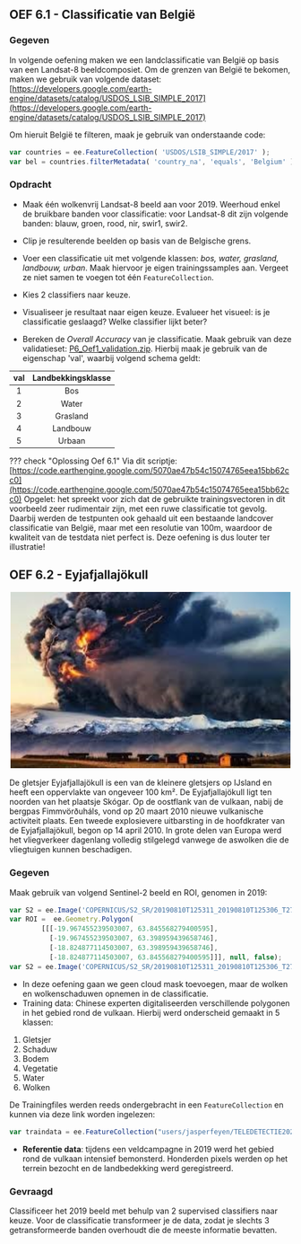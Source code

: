 ## OEF 6.1 - Classificatie van België

### Gegeven
In volgende oefening maken we een landclassificatie van België op basis van een Landsat-8 beeldcomposiet. Om de grenzen van België te bekomen, maken we gebruik van volgende dataset: [https://developers.google.com/earth-engine/datasets/catalog/USDOS_LSIB_SIMPLE_2017](https://developers.google.com/earth-engine/datasets/catalog/USDOS_LSIB_SIMPLE_2017)

Om hieruit België te filteren, maak je gebruik van onderstaande code:

```javascript
var countries = ee.FeatureCollection( 'USDOS/LSIB_SIMPLE/2017' );
var bel = countries.filterMetadata( 'country_na', 'equals', 'Belgium' );
```

### Opdracht

* Maak één wolkenvrij Landsat-8 beeld aan voor 2019. Weerhoud enkel de bruikbare banden voor classificatie: voor Landsat-8 dit zijn volgende banden: blauw, groen, rood, nir, swir1, swir2. 

* Clip je resulterende beelden op basis van de Belgische grens.

* Voer een classificatie uit met volgende klassen: *bos, water, grasland, landbouw, urban*. Maak hiervoor je eigen trainingssamples aan. Vergeet ze niet samen te voegen tot één ```FeatureCollection```.

* Kies 2 classifiers naar keuze.

* Visualiseer je resultaat naar eigen keuze. Evalueer het visueel: is je classificatie geslaagd? Welke classifier lijkt beter? 

* Bereken de *Overall Accuracy* van je classificatie. Maak gebruik van deze validatieset:  [P6_Oef1_validation.zip](https://users.ugent.be/~jfeyen/P6/P6_Oef1_validation.zip). Hierbij maak je gebruik van de eigenschap 'val', waarbij volgend schema geldt:

<center>

|  val  | Landbekkingsklasse |
|:-----:|:------------------:|
|   1   |        Bos         |
|   2   |        Water       |
|   3   |       Grasland     |
|   4   |      Landbouw      |
|   5   |       Urbaan       |


</center>

??? check "Oplossing Oef 6.1"
    Via dit scriptje: [https://code.earthengine.google.com/5070ae47b54c15074765eea15bb62cc0](https://code.earthengine.google.com/5070ae47b54c15074765eea15bb62cc0)
    Opgelet: het spreekt voor zich dat de gebruikte trainingsvectoren in dit voorbeeld zeer rudimentair zijn, met een ruwe classificatie tot gevolg.
    Daarbij werden de testpunten ook gehaald uit een bestaande landcover classificatie van België, maar met een resolutie van 100m, waardoor de kwaliteit van de testdata niet perfect is. Deze oefening is dus louter ter illustratie!


## OEF 6.2 - Eyjafjallajökull
<p align="center">
<img src="images/Oef6_2.jpg" width=500>  <br>
</p>

De gletsjer Eyjafjallajökull is een van de kleinere gletsjers op IJsland en heeft een oppervlakte van ongeveer 100 km². De Eyjafjallajökull ligt ten noorden van het plaatsje Skógar. Op de oostflank van de vulkaan, nabij de bergpas Fimmvörðuháls, vond op 20 maart 2010 nieuwe vulkanische activiteit plaats. Een tweede explosievere uitbarsting in de hoofdkrater van de Eyjafjallajökull, begon op 14 april 2010. In grote delen van Europa werd het vliegverkeer dagenlang volledig stilgelegd vanwege de aswolken die de vliegtuigen kunnen beschadigen.

### Gegeven
Maak gebruik van volgend Sentinel-2 beeld en ROI, genomen in 2019:  

```javascript
var S2 = ee.Image('COPERNICUS/S2_SR/20190810T125311_20190810T125306_T27VWL')
var ROI =  ee.Geometry.Polygon(
        [[[-19.967455239503007, 63.845568279400595],
          [-19.967455239503007, 63.398959439658746],
          [-18.824877114503007, 63.398959439658746],
          [-18.824877114503007, 63.845568279400595]]], null, false);
var S2 = ee.Image('COPERNICUS/S2_SR/20190810T125311_20190810T125306_T27VWL').clip(ROI)
```

* In deze oefening gaan we geen cloud mask toevoegen, maar de wolken en wolkenschaduwen opnemen in de classificatie. 
* Training data: Chinese experten digitaliseerden verschillende polygonen in het gebied rond de vulkaan. Hierbij werd onderscheid gemaakt in 5 klassen: 
1. Gletsjer
2. Schaduw
3. Bodem
4. Vegetatie
5. Water
6. Wolken  

De Trainingfiles werden reeds ondergebracht in een ```FeatureCollection``` en kunnen via deze link worden ingelezen:

```javascript
var traindata = ee.FeatureCollection("users/jasperfeyen/TELEDETECTIE2020/P6_oef2_training");
```

* **Referentie data**: tijdens een veldcampagne in 2019 werd het gebied rond de vulkaan intensief bemonsterd. Honderden pixels werden op het terrein bezocht en de landbedekking werd geregistreerd.  

### Gevraagd
Classificeer het 2019 beeld met behulp van 2 supervised classifiers naar keuze. Voor de classificatie transformeer je de data, zodat je slechts 3 getransformeerde banden overhoudt die de meeste informatie bevatten.



